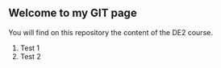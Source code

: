## Welcome to my GIT page
You will find on this repository the content of the DE2 course. 

1. Test 1
2. Test 2
